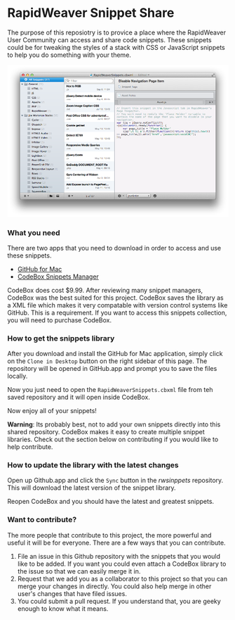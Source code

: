 RapidWeaver Snippet Share
==========

The purpose of this reposiotry is to provice a place where the RapidWeaver User Community can access and share code snippets. These snippets could be for tweaking the styles of a stack with CSS or JavaScript snippets to help you do something with your theme. 

![CodeBox for Mac](codebox.png)

### What you need

There are two apps that you need to download in order to access and use these snippets. 

* [GitHub for Mac](http://mac.github.com)
* [CodeBox Snippets Manager](https://itunes.apple.com/us/app/codebox/id412536790?mt=12&uo=4&at=11l8IQ)

CodeBox does cost $9.99. After reviewing many snippet managers, CodeBox was the best suited for this project. CodeBox saves the library as a XML file which makes it very compatable with version control systems like GitHub. This is a requirement. If you want to access this snippets collection, you will need to purchase CodeBox. 


### How to get the snippets library

After you download and install the GitHub for Mac application, simply click on the `Clone in Desktop` button on the right sidebar of this page. The repository will be opened in GitHub.app and prompt you to save the files locally. 

Now you just need to open the `RapidWeaverSnippets.cbxml` file from teh saved repository and it will open inside CodeBox. 

Now enjoy all of your snippets!

**Warning**: Its probably best, not to add your own snippets directly into this shared repository. CodeBox makes it easy to create multiple snippet libraries. Check out the section below on contributing if you would like to help contribute. 


### How to update the library with the latest changes

Open up Github.app and click the `Sync` button in the *rwsinppets* repository. This will download the latest version of the snippet library. 

Reopen CodeBox and you should have the latest and greatest snippets. 


### Want to contribute?

The more people that contribute to this project, the more powerful and useful it will be for everyone. There are a few ways that you can contribute. 

1. File an issue in this Github repository with the snippets that you would like to be added. If you want you could even attach a CodeBox library to the issue so that we can easily merge it in. 
2. Request that we add you as a collaborator to this project so that you can merge your changes in directly. You could also help merge in other user's changes that have filed issues. 
3. You could submit a pull request. If you understand that, you are geeky enough to know what it means. 